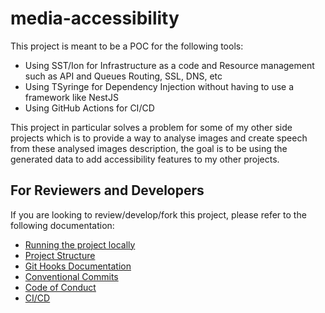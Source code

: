 # media-accessibility

This project is meant to be a POC for the following tools:

- Using SST/Ion for Infrastructure as a code and Resource management such as API and Queues Routing, SSL, DNS, etc
- Using TSyringe for Dependency Injection without having to use a framework like NestJS
- Using GitHub Actions for CI/CD

This project in particular solves a problem for some of my other side projects
which is to provide a way to analyse images and create speech from these analysed images description,
the goal is to be using the generated data to add accessibility features to my other projects.

## For Reviewers and Developers

If you are looking to review/develop/fork this project, please refer to the following documentation:

- [Running the project locally](./docs/LOCAL_DEVELOPMENT.md)
- [Project Structure](./docs/PROJECT_STRUCTURE.md)
- [Git Hooks Documentation](./docs/GIT_HOOKS.md)
- [Conventional Commits](./docs/CONVENTIONAL_COMMITS.md)
- [Code of Conduct](./CODE_OF_CONDUCT.md)
- [CI/CD](./docs/CI&CD.md)

